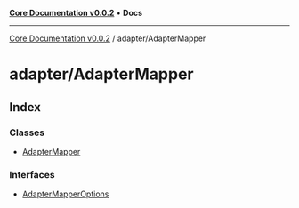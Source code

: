 [**Core Documentation v0.0.2**](../../README.md) • **Docs**

***

[Core Documentation v0.0.2](../../modules.md) / adapter/AdapterMapper

# adapter/AdapterMapper

## Index

### Classes

- [AdapterMapper](classes/AdapterMapper.md)

### Interfaces

- [AdapterMapperOptions](interfaces/AdapterMapperOptions.md)
